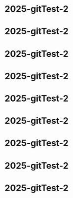 # 2025-gitTest-2
# 2025-gitTest-2
# 2025-gitTest-2
# 2025-gitTest-2
# 2025-gitTest-2
# 2025-gitTest-2
# 2025-gitTest-2
# 2025-gitTest-2
# 2025-gitTest-2
